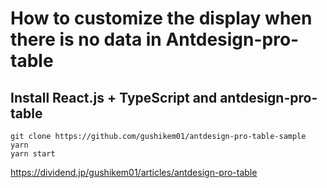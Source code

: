 # How to customize the display when there is no data in Antdesign-pro-table

## Install React.js + TypeScript and antdesign-pro-table

```
git clone https://github.com/gushikem01/antdesign-pro-table-sample
yarn
yarn start
```

https://dividend.jp/gushikem01/articles/antdesign-pro-table